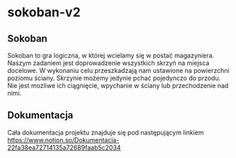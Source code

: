 # sokoban-v2

## Sokoban

Sokoban to gra logiczna, w której wcielamy się w postać magazyniera. Naszym zadaniem jest doprowadzenie wszystkich skrzyń na miejsca docelowe. W wykonaniu celu przeszkadzają nam ustawione na powierzchni poziomu ściany. Skrzynie możemy jedynie pchać pojedynczo do przodu. Nie jest możliwe ich ciągnięcie, wpychanie w ściany lub przechodzenie nad nimi.

## Dokumentacja

Cała dokumentacja projektu znajduje się pod następującym linkiem\
https://www.notion.so/Dokumentacja-22fa38ea72714135a72689faab5c2034
